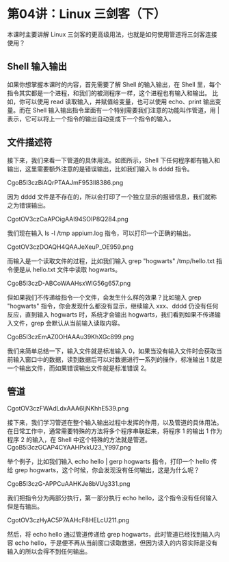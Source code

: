 # 第04讲：Linux 三剑客（下）

本课时主要讲解 Linux 三剑客的更高级用法，也就是如何使用管道将三剑客连接使用？

## Shell 输入输出      

如果你想掌握本课时的内容，首先需要了解 Shell 的输入输出，在 Shell 里，每个指令其实都是一个进程，和我们的被测程序一样，这个进程也有输入和输出。 比如，你可以使用 read 读取输入，并赋值给变量，也可以使用 echo、print 输出变量。而在 Shell 输入输出指令里面有一个特别需要我们注意的功能叫作管道，用 | 表示，它可以将上一个指令的输出自动变成下一个指令的输入。

## 文件描述符

接下来，我们来看一下管道的具体用法。如图所示，Shell 下任何程序都有输入和输出，这里需要额外注意的是错误输出，比如我们输入 ls dddd 指令。

CgoB5l3czBiAQrPTAAJmF953Il8386.png

因为 dddd 文件是不存在的，所以会打印了一个独立显示的报错信息，我们就称之为错误输出。

CgotOV3czCaAPOigAAI94SOIP8Q284.png

我们现在输入 ls -l /tmp appium.log 指令，可以打印一个正确的输出。

CgotOV3czDOAQH4QAAJeXeuP_OE959.png

而输入是一个读取文件的过程，比如我们输入 grep "hogwarts" /tmp/hello.txt 指令便是从 hello.txt 文件中读取 hogwarts。

CgoB5l3czD-ABCoWAAHsxWlG56g657.png

但如果我们不传递给指令一个文件，会发生什么样的效果？比如输入 grep "hogwarts" 指令，你会发现什么都没有显示，继续输入 xxx、dddd 仍没有任何反应，直到输入 hogwarts 时，系统才会输出 hogwarts，我们看到如果不传递输入文件，grep 会默认从当前输入读取内容。    

CgoB5l3czEmAZ0OHAAAu39KhXGc899.png

 我们来简单总结一下，输入文件就是标准输入 0，如果当没有输入文件时会获取当前输入窗口中的数据，读到数据后可以对数据进行一系列的操作，标准输出 1 就是一个输出文件，而如果错误输出文件就是标准错误 2。
 

## 管道

CgotOV3czFWAdLdxAAA6ljNKhhE539.png

接下来，我们学习管道在整个输入输出过程中发挥的作用，以及管道的具体用法。在日常工作中，通常需要特殊的方法将多个程序串联起来，将程序 1 的输出 1 作为程序 2 的输入，在 Shell 中这个特殊的方法就是管道。
         
CgoB5l3czGCAP4CYAAHPxkU23_Y997.png

举个例子，比如我们输入 echo hello | gerp hogwarts 指令，打印一个 hello 传给 grep hogwarts，这个时候，你会发现没有任何输出，这是为什么呢？

CgoB5l3czG-APPCuAAHKJe8bVUg331.png

我们把指令分为两部分执行，第一部分执行 echo hello，这个指令没有任何输入但是有输出。

CgotOV3czHyAC5P7AAHcF8HELcU211.png

然后，将 echo hello 通过管道传递给 grep hogwarts，此时管道已经找到输入内容 echo hello，于是便不再从当前窗口读取数据，但因为读入的内容实际是没有输入的所以会得不到任何输出。